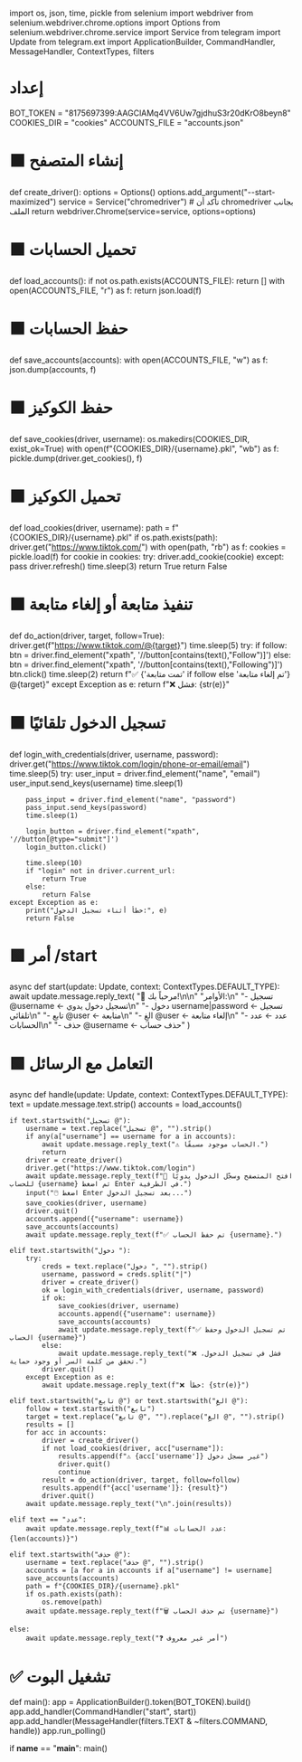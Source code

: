 import os, json, time, pickle
from selenium import webdriver
from selenium.webdriver.chrome.options import Options
from selenium.webdriver.chrome.service import Service
from telegram import Update
from telegram.ext import ApplicationBuilder, CommandHandler, MessageHandler, ContextTypes, filters

# إعداد
BOT_TOKEN = "8175697399:AAGClAMq4VV6Uw7gjdhuS3r20dKrO8beyn8"
COOKIES_DIR = "cookies"
ACCOUNTS_FILE = "accounts.json"

# ⬛ إنشاء المتصفح
def create_driver():
    options = Options()
    options.add_argument("--start-maximized")
    service = Service("chromedriver")  # تأكد أن chromedriver بجانب الملف
    return webdriver.Chrome(service=service, options=options)

# ⬛ تحميل الحسابات
def load_accounts():
    if not os.path.exists(ACCOUNTS_FILE):
        return []
    with open(ACCOUNTS_FILE, "r") as f:
        return json.load(f)

# ⬛ حفظ الحسابات
def save_accounts(accounts):
    with open(ACCOUNTS_FILE, "w") as f:
        json.dump(accounts, f)

# ⬛ حفظ الكوكيز
def save_cookies(driver, username):
    os.makedirs(COOKIES_DIR, exist_ok=True)
    with open(f"{COOKIES_DIR}/{username}.pkl", "wb") as f:
        pickle.dump(driver.get_cookies(), f)

# ⬛ تحميل الكوكيز
def load_cookies(driver, username):
    path = f"{COOKIES_DIR}/{username}.pkl"
    if os.path.exists(path):
        driver.get("https://www.tiktok.com/")
        with open(path, "rb") as f:
            cookies = pickle.load(f)
        for cookie in cookies:
            try:
                driver.add_cookie(cookie)
            except:
                pass
        driver.refresh()
        time.sleep(3)
        return True
    return False

# ⬛ تنفيذ متابعة أو إلغاء متابعة
def do_action(driver, target, follow=True):
    driver.get(f"https://www.tiktok.com/@{target}")
    time.sleep(5)
    try:
        if follow:
            btn = driver.find_element("xpath", '//button[contains(text(),"Follow")]')
        else:
            btn = driver.find_element("xpath", '//button[contains(text(),"Following")]')
        btn.click()
        time.sleep(2)
        return f"✅ {'تمت متابعة' if follow else 'تم إلغاء متابعة'} @{target}"
    except Exception as e:
        return f"❌ فشل: {str(e)}"

# ⬛ تسجيل الدخول تلقائيًا
def login_with_credentials(driver, username, password):
    driver.get("https://www.tiktok.com/login/phone-or-email/email")
    time.sleep(5)
    try:
        user_input = driver.find_element("name", "email")
        user_input.send_keys(username)
        time.sleep(1)

        pass_input = driver.find_element("name", "password")
        pass_input.send_keys(password)
        time.sleep(1)

        login_button = driver.find_element("xpath", '//button[@type="submit"]')
        login_button.click()

        time.sleep(10)
        if "login" not in driver.current_url:
            return True
        else:
            return False
    except Exception as e:
        print("خطأ أثناء تسجيل الدخول:", e)
        return False

# 🟩 أمر /start
async def start(update: Update, context: ContextTypes.DEFAULT_TYPE):
    await update.message.reply_text(
        "🤖 مرحباً بك!\n\n"
        "الأوامر:\n"
        "- تسجيل @username ← تسجيل دخول يدوي\n"
        "- دخول username|password ← تسجيل تلقائي\n"
        "- تابع @user ← متابعة\n"
        "- الغِ @user ← إلغاء متابعة\n"
        "- عدد ← عدد الحسابات\n"
        "- حذف @username ← حذف حساب"
    )

# 🟩 التعامل مع الرسائل
async def handle(update: Update, context: ContextTypes.DEFAULT_TYPE):
    text = update.message.text.strip()
    accounts = load_accounts()

    if text.startswith("تسجيل @"):
        username = text.replace("تسجيل @", "").strip()
        if any(a["username"] == username for a in accounts):
            await update.message.reply_text("⚠️ الحساب موجود مسبقًا.")
            return
        driver = create_driver()
        driver.get("https://www.tiktok.com/login")
        await update.message.reply_text(f"🔐 افتح المتصفح وسجّل الدخول يدويًا للحساب {username} ثم اضغط Enter في الطرفية.")
        input("🖱️ اضغط Enter بعد تسجيل الدخول...")
        save_cookies(driver, username)
        driver.quit()
        accounts.append({"username": username})
        save_accounts(accounts)
        await update.message.reply_text(f"✅ تم حفظ الحساب {username}.")

    elif text.startswith("دخول "):
        try:
            creds = text.replace("دخول ", "").strip()
            username, password = creds.split("|")
            driver = create_driver()
            ok = login_with_credentials(driver, username, password)
            if ok:
                save_cookies(driver, username)
                accounts.append({"username": username})
                save_accounts(accounts)
                await update.message.reply_text(f"✅ تم تسجيل الدخول وحفظ الحساب {username}")
            else:
                await update.message.reply_text("❌ فشل في تسجيل الدخول، تحقق من كلمة السر أو وجود حماية.")
            driver.quit()
        except Exception as e:
            await update.message.reply_text(f"❌ خطأ: {str(e)}")

    elif text.startswith("تابع @") or text.startswith("الغِ @"):
        follow = text.startswith("تابع")
        target = text.replace("تابع @", "").replace("الغِ @", "").strip()
        results = []
        for acc in accounts:
            driver = create_driver()
            if not load_cookies(driver, acc["username"]):
                results.append(f"⚠️ {acc['username']} غير مسجل دخول")
                driver.quit()
                continue
            result = do_action(driver, target, follow=follow)
            results.append(f"{acc['username']}: {result}")
            driver.quit()
        await update.message.reply_text("\n".join(results))

    elif text == "عدد":
        await update.message.reply_text(f"📊 عدد الحسابات: {len(accounts)}")

    elif text.startswith("حذف @"):
        username = text.replace("حذف @", "").strip()
        accounts = [a for a in accounts if a["username"] != username]
        save_accounts(accounts)
        path = f"{COOKIES_DIR}/{username}.pkl"
        if os.path.exists(path):
            os.remove(path)
        await update.message.reply_text(f"🗑️ تم حذف الحساب {username}")

    else:
        await update.message.reply_text("❓ أمر غير معروف")

# ✅ تشغيل البوت
def main():
    app = ApplicationBuilder().token(BOT_TOKEN).build()
    app.add_handler(CommandHandler("start", start))
    app.add_handler(MessageHandler(filters.TEXT & ~filters.COMMAND, handle))
    app.run_polling()

if __name__ == "__main__":
    main()